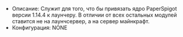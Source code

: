 + Описание: Служит для того, что бы привязать ядро PaperSpigot версии 1.14.4 к лаунчеру. В отличии от всех остальных модулей ставится не на лаунчсервер, а на сервер майнкрафт.
+ Конфигурация: NONE
